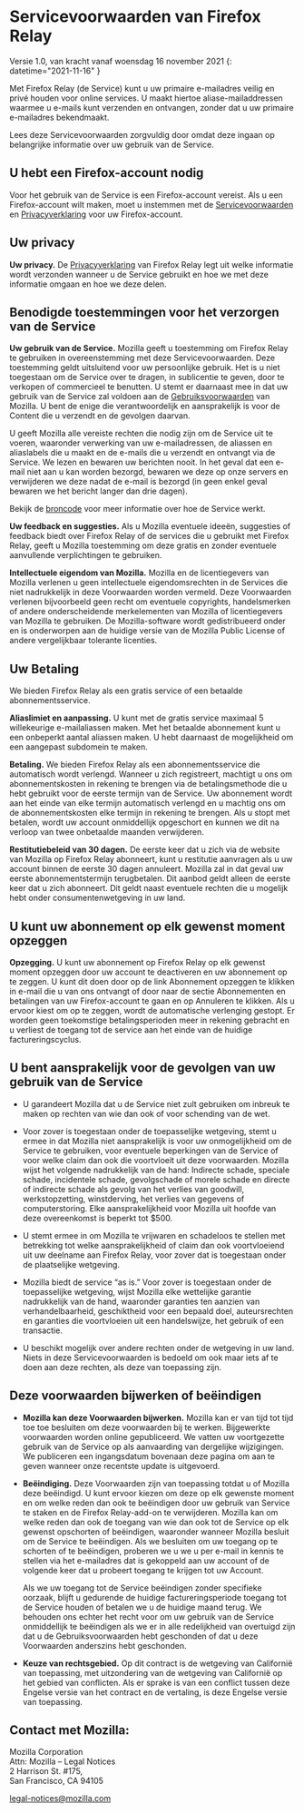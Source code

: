 # Servicevoorwaarden van Firefox Relay

Versie 1.0, van kracht vanaf woensdag 16 november 2021
{: datetime="2021-11-16" }

Met Firefox Relay (de Service) kunt u uw primaire e-mailadres veilig en privé houden voor online services. U maakt hiertoe aliase-mailaddressen waarmee u e-mails kunt verzenden en ontvangen, zonder dat u uw primaire e-mailadres bekendmaakt.

Lees deze Servicevoorwaarden zorgvuldig door omdat deze ingaan op belangrijke informatie over uw gebruik van de Service.

## U hebt een Firefox-account nodig

Voor het gebruik van de Service is een Firefox-account vereist. Als u een Firefox-account wilt maken, moet u instemmen met de [Servicevoorwaarden](https://www.mozilla.org/about/legal/terms/services/) en [Privacyverklaring](https://www.mozilla.org/privacy/firefox/) voor uw Firefox-account.

## Uw privacy

__Uw privacy.__ De [Privacyverklaring](https://www.mozilla.org/privacy/firefox-relay/) van Firefox Relay legt uit welke informatie wordt verzonden wanneer u de Service gebruikt en hoe we met deze informatie omgaan en hoe we deze delen.

## Benodigde toestemmingen voor het verzorgen van de Service

__Uw gebruik van de Service.__ Mozilla geeft u toestemming om Firefox Relay te gebruiken in overeenstemming met deze Servicevoorwaarden. Deze toestemming geldt uitsluitend voor uw persoonlijke gebruik. Het is u niet toegestaan om de Service over te dragen, in sublicentie te geven, door te verkopen of commercieel te benutten. U stemt er daarnaast mee in dat uw gebruik van de Service zal voldoen aan de [Gebruiksvoorwaarden](https://www.mozilla.org/about/legal/acceptable-use/) van Mozilla. U bent de enige die verantwoordelijk en aansprakelijk is voor de Content die u verzendt en de gevolgen daarvan.

U geeft Mozilla alle vereiste rechten die nodig zijn om de Service uit te voeren, waaronder verwerking van uw e-mailadressen, de aliassen en aliaslabels die u maakt en de e-mails die u verzendt en ontvangt via de Service. We lezen en bewaren uw berichten nooit. In het geval dat een e-mail niet aan u kan worden bezorgd, bewaren we deze op onze servers en verwijderen we deze nadat de e-mail is bezorgd (in geen enkel geval bewaren we het bericht langer dan drie dagen).

Bekijk de [broncode](https://github.com/mozilla/fx-private-relay) voor meer informatie over hoe de Service werkt.

__Uw feedback en suggesties.__ Als u Mozilla eventuele ideeën, suggesties of feedback biedt over Firefox Relay of de services die u gebruikt met Firefox Relay, geeft u Mozilla toestemming om deze gratis en zonder eventuele aanvullende verplichtingen te gebruiken.

__Intellectuele eigendom van Mozilla.__ Mozilla en de licentiegevers van Mozilla verlenen u geen intellectuele eigendomsrechten in de Services die niet nadrukkelijk in deze Voorwaarden worden vermeld. Deze Voorwaarden verlenen bijvoorbeeld geen recht om eventuele copyrights, handelsmerken of andere onderscheidende merkelementen van Mozilla of licentiegevers van Mozilla te gebruiken. De Mozilla-software wordt gedistribueerd onder en is onderworpen aan de huidige versie van de Mozilla Public License of andere vergelijkbaar tolerante licenties.

## Uw Betaling

We bieden Firefox Relay als een gratis service of een betaalde abonnementsservice.

__Aliaslimiet en aanpassing.__ U kunt met de gratis service maximaal 5 willekeurige e-mailaliassen maken. Met het betaalde abonnement kunt u een onbeperkt aantal aliassen maken. U hebt daarnaast de mogelijkheid om een aangepast subdomein te maken.

__Betaling.__ We bieden Firefox Relay als een abonnementsservice die automatisch wordt verlengd. Wanneer u zich registreert, machtigt u ons om abonnementskosten in rekening te brengen via de betalingsmethode die u hebt gebruikt voor de eerste termijn van de Service. Uw abonnement wordt aan het einde van elke termijn automatisch verlengd en u machtig ons om de abonnementskosten elke termijn in rekening te brengen. Als u stopt met betalen, wordt uw account onmiddellijk opgeschort en kunnen we dit na verloop van twee onbetaalde maanden verwijderen.

__Restitutiebeleid van 30 dagen.__ De eerste keer dat u zich via de website van Mozilla op Firefox Relay abonneert, kunt u restitutie aanvragen als u uw account binnen de eerste 30 dagen annuleert. Mozilla zal in dat geval uw eerste abonnementstermijn terugbetalen. Dit aanbod geldt alleen de eerste keer dat u zich abonneert. Dit geldt naast eventuele rechten die u mogelijk hebt onder consumentenwetgeving in uw land.

## U kunt uw abonnement op elk gewenst moment opzeggen

__Opzegging.__ U kunt uw abonnement op Firefox Relay op elk gewenst moment opzeggen door uw account te deactiveren en uw abonnement op te zeggen. U kunt dit doen door op de link Abonnement opzeggen te klikken in e-mail die u van ons ontvangt of door naar de sectie Abonnementen en betalingen van uw Firefox-account te gaan en op Annuleren te klikken. Als u ervoor kiest om op te zeggen, wordt de automatische verlenging gestopt. Er worden geen toekomstige betalingsperioden meer in rekening gebracht en u verliest de toegang tot de service aan het einde van de huidige factureringscyclus.

## U bent aansprakelijk voor de gevolgen van uw gebruik van de Service

* U garandeert Mozilla dat u de Service niet zult gebruiken om inbreuk te maken op rechten van wie dan ook of voor schending van de wet.

* Voor zover is toegestaan onder de toepasselijke wetgeving, stemt u ermee in dat Mozilla niet aansprakelijk is voor uw onmogelijkheid om de Service te gebruiken, voor eventuele beperkingen van de Service of voor welke claim dan ook die voortvloeit uit deze voorwaarden. Mozilla wijst het volgende nadrukkelijk van de hand: Indirecte schade, speciale schade, incidentele schade, gevolgschade of morele schade en directe of indirecte schade als gevolg van het verlies van goodwill, werkstopzetting, winstderving, het verlies van gegevens of computerstoring. Elke aansprakelijkheid voor Mozilla uit hoofde van deze overeenkomst is beperkt tot $500.

* U stemt ermee in om Mozilla te vrijwaren en schadeloos te stellen met betrekking tot welke aansprakelijkheid of claim dan ook voortvloeiend uit uw deelname aan Firefox Relay, voor zover dat is toegestaan onder de plaatselijke wetgeving.

* Mozilla biedt de service “as is.” Voor zover is toegestaan onder de toepasselijke wetgeving, wijst Mozilla elke wettelijke garantie nadrukkelijk van de hand, waaronder garanties ten aanzien van verhandelbaarheid, geschiktheid voor een bepaald doel, auteursrechten en garanties die voortvloeien uit een handelswijze, het gebruik of een transactie.

* U beschikt mogelijk over andere rechten onder de wetgeving in uw land. Niets in deze Servicevoorwaarden is bedoeld om ook maar iets af te doen aan deze rechten, als deze van toepassing zijn.

## Deze voorwaarden bijwerken of beëindigen

* __Mozilla kan deze Voorwaarden bijwerken.__ Mozilla kan er van tijd tot tijd toe toe besluiten om deze voorwaarden bij te werken. Bijgewerkte voorwaarden worden online gepubliceerd. We vatten uw voortgezette gebruik van de Service op als aanvaarding van dergelijke wijzigingen. We publiceren een ingangsdatum bovenaan deze pagina om aan te geven wanneer onze recentste update is uitgevoerd.

* __Beëindiging.__ Deze Voorwaarden zijn van toepassing totdat u of Mozilla deze beëindigd. U kunt ervoor kiezen om deze op elk gewenste moment en om welke reden dan ook te beëindigen door uw gebruik van Service te staken en de Firefox Relay-add-on te verwijderen. Mozilla kan om welke reden dan ook de toegang van wie dan ook tot de Service op elk gewenst opschorten of beëindigen, waaronder wanneer Mozilla besluit om de Service te beëindigen. Als we besluiten om uw toegang op te schorten of te beëindigen, proberen we u we u per e-mail in kennis te stellen via het e-mailadres dat is gekoppeld aan uw account of de volgende keer dat u probeert toegang te krijgen tot uw Account.

  Als we uw toegang tot de Service beëindigen zonder specifieke oorzaak, blijft u gedurende de huidige factureringsperiode toegang tot de Service houden of betalen we u de huidige maand terug. We behouden ons echter het recht voor om uw gebruik van de Service onmiddellijk te beëindigen als we er in alle redelijkheid van overtuigd zijn dat u de Gebruiksvoorwaarden hebt geschonden of dat u deze Voorwaarden anderszins hebt geschonden.

* __Keuze van rechtsgebied.__ Op dit contract is de wetgeving van Californië van toepassing, met uitzondering van de wetgeving van Californië op het gebied van conflicten. Als er sprake is van een conflict tussen deze Engelse versie van het contract en de vertaling, is deze Engelse versie van toepassing.


## Contact met Mozilla:

Mozilla Corporation  
Attn: Mozilla – Legal Notices  
2 Harrison St. #175,  
San Francisco, CA 94105  

legal-notices@mozilla.com
